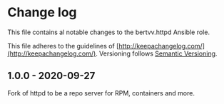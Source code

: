 # Change log

This file contains al notable changes to the bertvv.httpd Ansible role.

This file adheres to the guidelines of [http://keepachangelog.com/](http://keepachangelog.com/). Versioning follows [Semantic Versioning](http://semver.org/).

## 1.0.0 - 2020-09-27

Fork of httpd to be a repo server for RPM, containers and more. 

